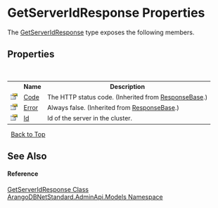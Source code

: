 # GetServerIdResponse Properties
 

The <a href="3e8ac7fd-dbf5-7e06-a8e1-469c26c9a740">GetServerIdResponse</a> type exposes the following members.


## Properties
&nbsp;<table><tr><th></th><th>Name</th><th>Description</th></tr><tr><td>![Public property](media/pubproperty.gif "Public property")</td><td><a href="c50a0f7d-a137-4ba4-e1be-e8e71c0de5bf">Code</a></td><td>
The HTTP status code.
 (Inherited from <a href="d0a32b48-5551-e400-93b6-2d57de30cb0b">ResponseBase</a>.)</td></tr><tr><td>![Public property](media/pubproperty.gif "Public property")</td><td><a href="38bc581b-0db1-5971-625e-716fa0ce6689">Error</a></td><td>
Always false.
 (Inherited from <a href="d0a32b48-5551-e400-93b6-2d57de30cb0b">ResponseBase</a>.)</td></tr><tr><td>![Public property](media/pubproperty.gif "Public property")</td><td><a href="0c172f82-d293-33e9-fc68-0543597bf25e">Id</a></td><td>
Id of the server in the cluster.</td></tr></table>&nbsp;
<a href="#getserveridresponse-properties">Back to Top</a>

## See Also


#### Reference
<a href="3e8ac7fd-dbf5-7e06-a8e1-469c26c9a740">GetServerIdResponse Class</a><br /><a href="09a5369e-c1cb-35e0-2a36-7817d39ab37d">ArangoDBNetStandard.AdminApi.Models Namespace</a><br />